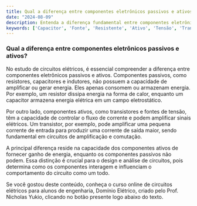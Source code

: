 ```yaml
---
title: Qual a diferença entre componentes eletrônicos passivos e ativos?
date: "2024-08-09"
description: Entenda a diferença fundamental entre componentes eletrônicos passivos e ativos no contexto de circuitos elétricos.
keywords: ['Capacitor', 'Fonte', 'Resistente', 'Ativo', 'Tensão', 'Transformador', 'Transistor']
---
```


### Qual a diferença entre componentes eletrônicos passivos e ativos?

No estudo de circuitos elétricos, é essencial compreender a diferença entre componentes eletrônicos passivos e ativos. Componentes passivos, como resistores, capacitores e indutores, não possuem a capacidade de amplificar ou gerar energia. Eles apenas consomem ou armazenam energia. Por exemplo, um resistor dissipa energia na forma de calor, enquanto um capacitor armazena energia elétrica em um campo eletrostático.

Por outro lado, componentes ativos, como transistores e fontes de tensão, têm a capacidade de controlar o fluxo de corrente e podem amplificar sinais elétricos. Um transistor, por exemplo, pode amplificar uma pequena corrente de entrada para produzir uma corrente de saída maior, sendo fundamental em circuitos de amplificação e comutação.

A principal diferença reside na capacidade dos componentes ativos de fornecer ganho de energia, enquanto os componentes passivos não podem. Essa distinção é crucial para o design e análise de circuitos, pois determina como os componentes interagem e influenciam o comportamento do circuito como um todo.

Se você gostou deste conteúdo, conheça o curso online de circuitos elétricos para alunos de engenharia, Domínio Elétrico, criado pelo Prof. Nicholas Yukio, clicando no botão presente logo abaixo do texto.